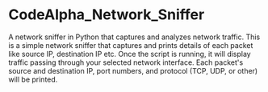 # CodeAlpha_Network_Sniffer
A network sniffer in Python that captures and analyzes network traffic.
This is a simple network sniffer that captures and prints details of each packet like source IP, destination IP etc.
Once the script is running, it will display traffic passing through your selected network interface. Each packet's source and destination IP, port numbers, and protocol (TCP, UDP, or other) will be printed.
